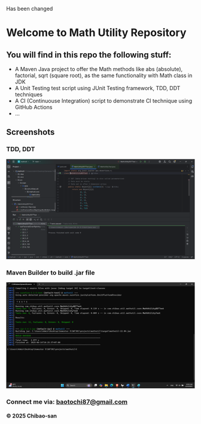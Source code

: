 Has been changed

# Welcome to Math Utility Repository

## You will find in this repo the following stuff:

* A Maven Java project to offer the Math methods like abs (absolute), factorial, sqrt (square root), as the same functionality with Math class in JDK
* A Unit Testing test script using JUnit Testing framework, TDD, DDT techniques
* A CI (Continuouse Integration) script to demonstrate CI technique using GitHub Actions
* ...

## Screenshots

### TDD, DDT
<img alt="TDD, DDT Test Script" src="https://github.com/BaoTo12/mathutil/blob/main/screenShots/Junit-with-TDD-DDT.png"/>

### Maven Builder to build .jar file

![Maven Builder](https://github.com/BaoTo12/mathutil/blob/main/screenShots/maven-builder.png)
### Connect me via: baotochi87@gmail.com

#### &#169; 2025 Chibao-san
